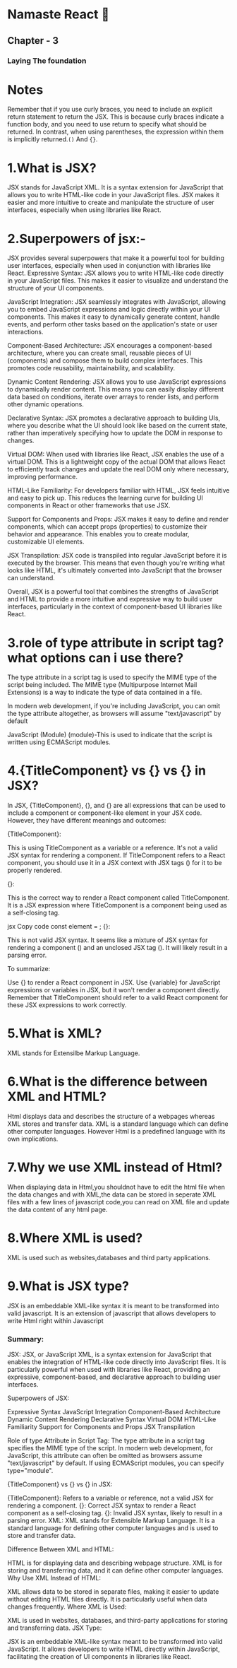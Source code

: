 # Namaste React 🚀

## Chapter - 3
### Laying The foundation

# Notes

Remember that if you use curly braces, you need to include an explicit return statement to return the JSX. This is because curly braces indicate a function body, and you need to use return to specify what should be returned. In contrast, when using parentheses, the expression within them is implicitly returned.`()` And `{}`.


# 1.What is JSX?

JSX stands for JavaScript XML. It is a syntax extension for JavaScript that allows you to write HTML-like code in your JavaScript files. JSX makes it easier and more intuitive to create and manipulate the structure of user interfaces, especially when using libraries like React.

# 2.Superpowers of jsx:-
JSX provides several superpowers that make it a powerful tool for building user interfaces, especially when used in conjunction with libraries like React.
Expressive Syntax: JSX allows you to write HTML-like code directly in your JavaScript files. This makes it easier to visualize and understand the structure of your UI components.

JavaScript Integration: JSX seamlessly integrates with JavaScript, allowing you to embed JavaScript expressions and logic directly within your UI components. This makes it easy to dynamically generate content, handle events, and perform other tasks based on the application's state or user interactions.

Component-Based Architecture: JSX encourages a component-based architecture, where you can create small, reusable pieces of UI (components) and compose them to build complex interfaces. This promotes code reusability, maintainability, and scalability.

Dynamic Content Rendering: JSX allows you to use JavaScript expressions to dynamically render content. This means you can easily display different data based on conditions, iterate over arrays to render lists, and perform other dynamic operations.

Declarative Syntax: JSX promotes a declarative approach to building UIs, where you describe what the UI should look like based on the current state, rather than imperatively specifying how to update the DOM in response to changes.

Virtual DOM: When used with libraries like React, JSX enables the use of a virtual DOM. This is a lightweight copy of the actual DOM that allows React to efficiently track changes and update the real DOM only where necessary, improving performance.

HTML-Like Familiarity: For developers familiar with HTML, JSX feels intuitive and easy to pick up. This reduces the learning curve for building UI components in React or other frameworks that use JSX.

Support for Components and Props: JSX makes it easy to define and render components, which can accept props (properties) to customize their behavior and appearance. This enables you to create modular, customizable UI elements.

JSX Transpilation: JSX code is transpiled into regular JavaScript before it is executed by the browser. This means that even though you're writing what looks like HTML, it's ultimately converted into JavaScript that the browser can understand.

Overall, JSX is a powerful tool that combines the strengths of JavaScript and HTML to provide a more intuitive and expressive way to build user interfaces, particularly in the context of component-based UI libraries like React.


# 3.role of type attribute in script tag?what options can i use there?

The type attribute in a script tag is used to specify the MIME type of the script being included. The MIME type (Multipurpose Internet Mail Extensions) is a way to indicate the type of data contained in a file.

In modern web development, if you're including JavaScript, you can omit the type attribute altogether, as browsers will assume "text/javascript" by default

JavaScript (Module) (module)-This is used to indicate that the script is written using ECMAScript modules.


# 4.{TitleComponent} vs {<TitleComponent/>} vs {<TitleComponent><TitleComponent/>} in JSX?

In JSX, {TitleComponent}, {<TitleComponent/>}, and {<TitleComponent><TitleComponent/>} are all expressions that can be used to include a component or component-like element in your JSX code. However, they have different meanings and outcomes:

{TitleComponent}:

This is using TitleComponent as a variable or a reference. It's not a valid JSX syntax for rendering a component. If TitleComponent refers to a React component, you should use it in a JSX context with JSX tags (<TitleComponent />) for it to be properly rendered.

{<TitleComponent/>}:

This is the correct way to render a React component called TitleComponent. It is a JSX expression where TitleComponent is a component being used as a self-closing tag.

jsx
Copy code
const element = <TitleComponent />;
{<TitleComponent><TitleComponent/>}:

This is not valid JSX syntax. It seems like a mixture of JSX syntax for rendering a component (<TitleComponent />) and an unclosed JSX tag (<TitleComponent>). It will likely result in a parsing error.

To summarize:

Use {<ComponentName />} to render a React component in JSX.
Use {variable} for JavaScript expressions or variables in JSX, but it won't render a component directly.
Remember that TitleComponent should refer to a valid React component for these JSX expressions to work correctly.

# 5.What is XML?
XML stands for Extensilbe Markup Language.

# 6.What is the difference between XML and HTML?

Html displays data and describes the structure of a webpages whereas
XML stores and transfer data. XML is a standard language which can define other computer languages.
However Html is a predefined language with its own implications.

# 7.Why we use XML instead of Html?

When displaying data in Html,you shouldnot have to edit the html file when the data changes and with XML,the data can be stored in seperate XML files with a few lines of javascript code,you can read on XML file and update the data content of any html page.

# 8.Where XML is used?

XML is used such as websites,databases and third party applications.

# 9.What is JSX type?

JSX is an embeddable XML-like syntax it is meant to be transformed into valid javascript.
It is an extension of javascript that allows developers to write Html right within Javascript






### Summary:

JSX: JSX, or JavaScript XML, is a syntax extension for JavaScript that enables the integration of HTML-like code directly into JavaScript files. It is particularly powerful when used with libraries like React, providing an expressive, component-based, and declarative approach to building user interfaces.

Superpowers of JSX:

Expressive Syntax
JavaScript Integration
Component-Based Architecture
Dynamic Content Rendering
Declarative Syntax
Virtual DOM
HTML-Like Familiarity
Support for Components and Props
JSX Transpilation

Role of type Attribute in Script Tag: The type attribute in a script tag specifies the MIME type of the script. In modern web development, for JavaScript, this attribute can often be omitted as browsers assume "text/javascript" by default. If using ECMAScript modules, you can specify type="module".

{TitleComponent} vs {<TitleComponent/>} vs {<TitleComponent><TitleComponent/>} in JSX:

{TitleComponent}: Refers to a variable or reference, not a valid JSX for rendering a component.
{<TitleComponent/>}: Correct JSX syntax to render a React component as a self-closing tag.
{<TitleComponent><TitleComponent/>}: Invalid JSX syntax, likely to result in a parsing error.
XML: XML stands for Extensible Markup Language. It is a standard language for defining other computer languages and is used to store and transfer data.

Difference Between XML and HTML:

HTML is for displaying data and describing webpage structure.
XML is for storing and transferring data, and it can define other computer languages.
Why Use XML Instead of HTML:

XML allows data to be stored in separate files, making it easier to update without editing HTML files directly. It is particularly useful when data changes frequently.
Where XML is Used:

XML is used in websites, databases, and third-party applications for storing and transferring data.
JSX Type:

JSX is an embeddable XML-like syntax meant to be transformed into valid JavaScript. It allows developers to write HTML directly within JavaScript, facilitating the creation of UI components in libraries like React.